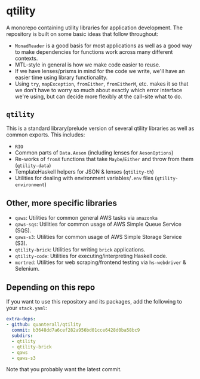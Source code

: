 # qtility

A monorepo containing utility libraries for application development. The repository is built on some
basic ideas that follow throughout:

- `MonadReader` is a good basis for most applications as well as a good way to make dependencies for
  functions work across many different contexts.
- MTL-style in general is how we make code easier to reuse.
- If we have lenses/prisms in mind for the code we write, we'll have an easier time using library
  functionality.
- Using `try`, `mapException`, `fromEither`, `fromEitherM`, etc. makes it so that we don't have to
  worry so much about exactly which error interface we're using, but can decide more flexibly at the
  call-site what to do.

## `qtility`

This is a standard library/prelude version of several qtility libraries as well as common exports.
This includes:

- `RIO`
- Common parts of `Data.Aeson` (including lenses for `AesonOptions`)
- Re-works of `fromX` functions that take `Maybe`/`Either` and throw from them (`qtility-data`)
- TemplateHaskell helpers for JSON & lenses (`qtility-th`)
- Utilities for dealing with environment variables/`.env` files (`qtility-environment`)

## Other, more specific libraries

- `qaws`: Utilities for common general AWS tasks via `amazonka`
- `qaws-sqs`: Utilities for common usage of AWS Simple Queue Service (SQS).
- `qaws-s3`: Utilities for common usage of AWS Simple Storage Service (S3).
- `qtility-brick`: Utilities for writing `brick` applications.
- `qtility-code`: Utilities for executing/interpreting Haskell code.
- `mortred`: Utilities for web scraping/frontend testing via `hs-webdriver` & Selenium.

## Depending on this repo

If you want to use this repository and its packages, add the following to your `stack.yaml`:

```yaml
extra-deps:
- github: quanterall/qtility
  commit: b3648dd7a6cef282a956bd01cce6428d0ba58bc9
  subdirs:
  - qtility
  - qtility-brick
  - qaws
  - qaws-s3
```

Note that you probably want the latest commit.
